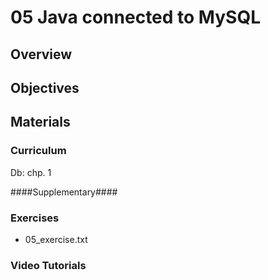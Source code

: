 05 Java connected to MySQL
===============

## Overview ##

## Objectives ##


## Materials ##

### Curriculum ###
Db: chp. 1  

####Supplementary####
  
### Exercises ###
  * 05_exercise.txt

### Video Tutorials ###

